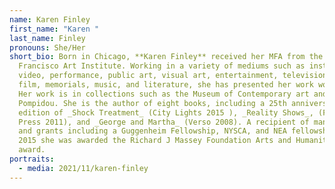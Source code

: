 ```yaml
---
name: Karen Finley
first_name: "Karen "
last_name: Finley
pronouns: She/Her
short_bio: Born in Chicago, **Karen Finley** received her MFA from the San
  Francisco Art Institute. Working in a variety of mediums such as installation,
  video, performance, public art, visual art, entertainment, television and
  film, memorials, music, and literature, she has presented her work worldwide.
  Her work is in collections such as the Museum of Contemporary art and the
  Pompidou. She is the author of eight books, including a 25th anniversary
  edition of _Shock Treatment_ (City Lights 2015 ), _Reality Shows_, (Feminist
  Press 2011), and _George and Martha_ (Verso 2008). A recipient of many awards
  and grants including a Guggenheim Fellowship, NYSCA, and NEA fellowships, in
  2015 she was awarded the Richard J Massey Foundation Arts and Humanities
  award.
portraits:
  - media: 2021/11/karen-finley
---
```

